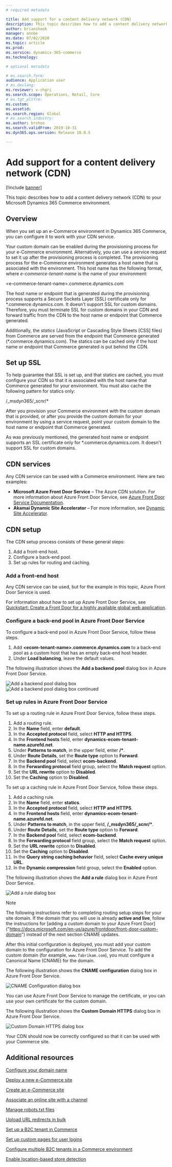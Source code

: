 ```yaml
---
# required metadata

title: Add support for a content delivery network (CDN)
description: This topic describes how to add a content delivery network (CDN) to your Microsoft Dynamics 365 Commerce environment.
author: brianshook
manager: annbe
ms.date: 07/02/2020
ms.topic: article
ms.prod: 
ms.service: dynamics-365-commerce
ms.technology: 

# optional metadata

# ms.search.form: 
audience: Application user
# ms.devlang: 
ms.reviewer: v-chgri
ms.search.scope: Operations, Retail, Core
# ms.tgt_pltfrm: 
ms.custom: 
ms.assetid: 
ms.search.region: Global
# ms.search.industry: 
ms.author: brshoo
ms.search.validFrom: 2019-10-31
ms.dyn365.ops.version: Release 10.0.5

---
```


# Add support for a content delivery network (CDN)


[!include [banner](includes/banner.md)]

This topic describes how to add a content delivery network (CDN) to your Microsoft Dynamics 365 Commerce environment.

## Overview

When you set up an e-Commerce environment in Dynamics 365 Commerce, you can configure it to work with your CDN service. 

Your custom domain can be enabled during the provisioning process for your e-Commerce environment. Alternatively, you can use a service request to set it up after the provisioning process is completed. The provisioning process for the e-Commerce environment generates a host name that is associated with the environment. This host name has the following format, where *e-commerce-tenant-name* is the name of your environment:

&lt;e-commerce-tenant-name&gt;.commerce.dynamics.com

The host name or endpoint that is generated during the provisioning process supports a Secure Sockets Layer (SSL) certificate only for \*.commerce.dynamics.com. It doesn't support SSL for custom domains. Therefore, you must terminate SSL for custom domains in your CDN and forward traffic from the CDN to the host name or endpoint that Commerce generated. 

Additionally, the *statics* (JavaScript or Cascading Style Sheets \[CSS\] files) from Commerce are served from the endpoint that Commerce generated (\*.commerce.dynamics.com). The statics can be cached only if the host name or endpoint that Commerce generated is put behind the CDN.

## Set up SSL

To help guarantee that SSL is set up, and that statics are cached, you must configure your CDN so that it is associated with the host name that Commerce generated for your environment. You must also cache the following pattern for statics only: 

/\_msdyn365/\_scnr/\*

After you provision your Commerce environment with the custom domain that is provided, or after you provide the custom domain for your environment by using a service request, point your custom domain to the host name or endpoint that Commerce generated.

As was previously mentioned, the generated host name or endpoint supports an SSL certificate only for \*.commerce.dynamics.com. It doesn't support SSL for custom domains.

## CDN services

Any CDN service can be used with a Commerce environment. Here are two examples:

- **Microsoft Azure Front Door Service** – The Azure CDN solution. For more information about Azure Front Door Service, see [Azure Front Door Service Documentation](https://docs.microsoft.com/azure/frontdoor/).
- **Akamai Dynamic Site Accelerator** – For more information, see [Dynamic Site Accelerator](https://www.akamai.com/us/en/products/performance/dynamic-site-accelerator.jsp).

## CDN setup

The CDN setup process consists of these general steps:

1. Add a front-end host.
1. Configure a back-end pool.
1. Set up rules for routing and caching.

### Add a front-end host

Any CDN service can be used, but for the example in this topic, Azure Front Door Service is used. 

For information about how to set up Azure Front Door Service, see [Quickstart: Create a Front Door for a highly available global web application](https://docs.microsoft.com/azure/frontdoor/quickstart-create-front-door).

### Configure a back-end pool in Azure Front Door Service

To configure a back-end pool in Azure Front Door Service, follow these steps.

1. Add **&lt;ecom-tenant-name&gt;.commerce.dynamics.com** to a back-end pool as a custom host that has an empty back-end host header.
1. Under **Load balancing**, leave the default values.

The following illustration shows the **Add a backend pool** dialog box in Azure Front Door Service.

![Add a backend pool dialog box](./media/CDN_BackendPool.png)
![Add a backend pool dialog box continued](./media/CDN_BackendPool_2.png)

### Set up rules in Azure Front Door Service

To set up a routing rule in Azure Front Door Service, follow these steps.

1. Add a routing rule.
1. In the **Name** field, enter **default**.
1. In the **Accepted protocol** field, select **HTTP and HTTPS**.
1. In the **Frontend hosts** field, enter **dynamics-ecom-tenant-name.azurefd.net**.
1. Under **Patterns to match**, in the upper field, enter **/\***.
1. Under **Route Details**, set the **Route type** option to **Forward**.
1. In the **Backend pool** field, select **ecom-backend**.
1. In the **Forwarding protocol** field group, select the **Match request** option. 
1. Set the **URL rewrite** option to **Disabled**.
1. Set the **Caching** option to **Disabled**.

To set up a caching rule in Azure Front Door Service, follow these steps.

1. Add a caching rule.
1. In the **Name** field, enter **statics**.
1. In the **Accepted protocol** field, select **HTTP and HTTPS**.
1. In the **Frontend hosts** field, enter **dynamics-ecom-tenant-name.azurefd.net**.
1. Under **Patterns to match**, in the upper field, **/\_msdyn365/\_scnr/\***.
1. Under **Route Details**, set the **Route type** option to **Forward**.
1. In the **Backend pool** field, select **ecom-backend**.
1. In the **Forwarding protocol** field group, select the **Match request** option.
1. Set the **URL rewrite** option to **Disabled**.
1. Set the **Caching** option to **Disabled**.
1. In the **Query string caching behavior** field, select **Cache every unique URL**.
1. In the **Dynamic compression** field group, select the **Enabled** option.

The following illustration shows the **Add a rule** dialog box in Azure Front Door Service.

![Add a rule dialog box](./media/CDN_CachingRule.png)

> [!NOTE]
> The following instructions refer to completing routing setup steps for your site domain. If the domain that you will use is already **active and live**, follow the instructions for [adding a custom domain to your Azure Front Door] ("https://docs.microsoft.com/en-us/azure/frontdoor/front-door-custom-domain") instead of the next section CNAME updates.

After this initial configuration is deployed, you must add your custom domain to the configuration for Azure Front Door Service. To add the custom domain (for example, `www.fabrikam.com`), you must configure a Canonical Name (CNAME) for the domain.

The following illustration shows the **CNAME configuration** dialog box in Azure Front Door Service.

![CNAME Configuration dialog box](./media/CNAME_Configuration.png)

You can use Azure Front Door Service to manage the certificate, or you can use your own certificate for the custom domain.

The following illustration shows the **Custom Domain HTTPS** dialog box in Azure Front Door Service.

![Custom Domain HTTPS dialog box](./media/Custom_Domain_HTTPS.png)

Your CDN should now be correctly configured so that it can be used with your Commerce site.

## Additional resources

[Configure your domain name](configure-your-domain-name.md)

[Deploy a new e-Commerce site](deploy-ecommerce-site.md)

[Create an e-Commerce site](create-ecommerce-site.md)

[Associate an online site with a channel](associate-site-online-store.md)

[Manage robots.txt files](manage-robots-txt-files.md)

[Upload URL redirects in bulk](upload-bulk-redirects.md)

[Set up a B2C tenant in Commerce](set-up-B2C-tenant.md)

[Set up custom pages for user logins](custom-pages-user-logins.md)

[Configure multiple B2C tenants in a Commerce environment](configure-multi-B2C-tenants.md)

[Enable location-based store detection](enable-store-detection.md)
